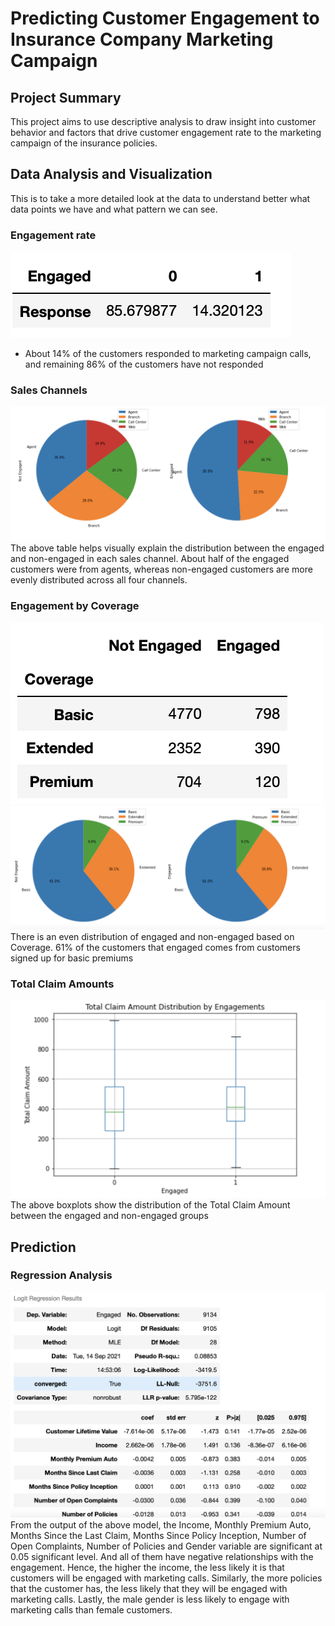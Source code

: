 # Predicting Customer Engagement to Insurance Company Marketing Campaign
## Project Summary
This project aims to use descriptive analysis to draw insight into customer behavior and factors that drive customer engagement rate to the marketing campaign of the insurance policies. 
## Data Analysis and Visualization
This is to take a more detailed look at the data to understand better what data points we have and what pattern we can see.
### Engagement rate
![engagement.png](engagement.png)
- About 14% of the customers responded to marketing campaign calls, and remaining 86% of the customers have not responded

### Sales Channels
![channels.png](channels.png)
The above table helps visually explain the distribution between the engaged and non-engaged in each sales channel. About half of the engaged customers were from agents, whereas non-engaged customers are more evenly distributed across all four channels.
### Engagement by Coverage
![engaged1.png](engaged1.png)
![engaged2.png](engaged2.png)
There is an even distribution of engaged and non-engaged based on Coverage. 61% of the customers that engaged comes from customers signed up for basic premiums 

### Total Claim Amounts
![claims.png](claims.png)
The above boxplots show the distribution of the Total Claim Amount between the engaged and non-engaged groups
## Prediction
### Regression Analysis
![regression.png](regression.png)
From the output of the above model, the Income, Monthly Premium Auto, Months Since the Last Claim, Months Since Policy Inception, Number of Open Complaints, Number of Policies and Gender variable are significant at 0.05 significant level. And all of them have negative relationships with the engagement. Hence, the higher the income, the less likely it is that customers will be engaged with marketing calls. Similarly, the more policies that the customer has, the less likely that they will be engaged with marketing calls. Lastly, the male gender is less likely to engage with marketing calls than female customers.
